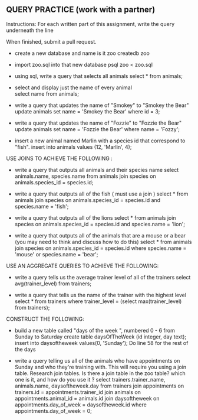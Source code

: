 ## QUERY PRACTICE (work with a partner)

Instructions:
For each written part of this assignment, write the query underneath the line

When finished, submit a pull request.

* create a new database and name is it zoo
createdb zoo

* import zoo.sql into that new database
psql zoo < zoo.sql

* using sql, write a query that selects all animals
select * from animals;

* select and display just the name of every animal  
select name from animals;

* write a query that updates the name of "Smokey" to "Smokey the Bear"
update animals set name = 'Smokey the Bear' where id = 3;

* write a query that updates the name of "Fozzie" to "Fozzie the Bear"
update animals set name = 'Fozzie the Bear' where name = 'Fozzy';

* insert a new animal named Marlin with a species id that correspond to "fish".
insert into animals values (12, 'Marlin', 4);


USE JOINS TO ACHIEVE THE FOLLOWING :

* write a query that outputs all animals and their species name
select animals.name, species.name from animals join species on animals.species_id = species.id;

* write a query that outputs all of the fish ( must use a join )
select * from animals join species on animals.species_id = species.id and species.name = 'fish';

* write a query that outputs all of the lions
select * from animals join species on animals.species_id = species.id and species.name = 'lion';

* write a query that outputs all of the animals that are a mouse or a bear (you may need to think and discuss how to do this)
select * from animals join species on animals.species_id = species.id where species.name = 'mouse' or species.name = 'bear';


USE AN AGGREGATE QUERIES TO ACHIEVE THE FOLLOWING:

* write a query tells us the average trainer level of all of the trainers
select avg(trainer_level) from trainers;

* write a query that tells us the name of the trainer with the highest level
select * from trainers where trainer_level = (select max(trainer_level) from trainers);


CONSTRUCT THE FOLLOWING:

* build a new table called "days of the week ", numbered 0 - 6 from Sunday to Saturday
create table daysOfTheWeek (id integer, day text);
insert into daysoftheweek values(0, 'Sunday');
Do line 58 for the rest of the days

* write a query telling us all of the animals who have appointments on Sunday and who they're training with. This will require you using a join table.  Research join tables.  Is there a join table in the zoo table? which one is it, and how do you use it ?
select trainers.trainer_name, animals.name, daysoftheweek.day from trainers join appointments on trainers.id = appointments.trainer_id join animals on appointments.animal_id = animals.id join daysoftheweek on appointments.day_of_week = daysoftheweek.id where appointments.day_of_week = 0;
